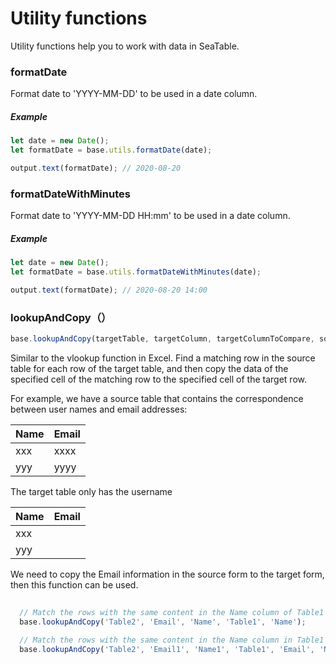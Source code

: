 # Utility functions

Utility functions help you to work with data in SeaTable.

### formatDate

Format date to 'YYYY-MM-DD' to be used in a date column.

##### Example

```javascript
let date = new Date();
let formatDate = base.utils.formatDate(date);

output.text(formatDate); // 2020-08-20
```

### formatDateWithMinutes

Format date to 'YYYY-MM-DD HH:mm' to be used in a date column.

##### Example

```javascript
let date = new Date();
let formatDate = base.utils.formatDateWithMinutes(date);

output.text(formatDate); // 2020-08-20 14:00
```

### lookupAndCopy（）

```javascript
base.lookupAndCopy(targetTable, targetColumn, targetColumnToCompare, sourceTableName, sourceColumnName, sourceColumnToCompare = null);
```
Similar to the vlookup function in Excel. Find a matching row in the source table for each row of the target table, and then copy the data of the specified cell of the matching row to the specified cell of the target row.

For example, we have a source table that contains the correspondence between user names and email addresses:

| Name | Email | 
|-----|-------|
| xxx | xxxx |
| yyy | yyyy |

The target table only has the username

| Name | Email | 
|-----|-------|
| xxx |       |
| yyy |       |

We need to copy the Email information in the source form to the target form, then this function can be used.

```javascript
  
  // Match the rows with the same content in the Name column of Table1 and Table2, copy the contents of the Email column of the row in Table1 to the Email column of the corresponding row in Table2
  base.lookupAndCopy('Table2', 'Email', 'Name', 'Table1', 'Name');
  
  // Match the rows with the same content in the Name column in Table1 and the Name1 column in Table2, and copy the contents of the Email column of the row in Table1 to the Email1 column of the corresponding row in Table2
  base.lookupAndCopy('Table2', 'Email1', 'Name1', 'Table1', 'Email', 'Name');
```